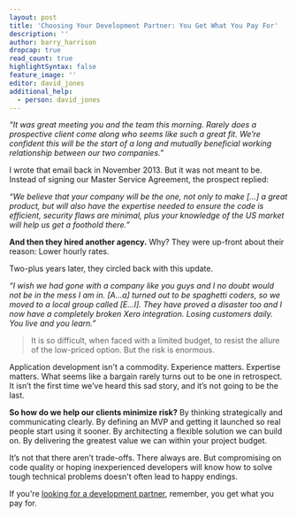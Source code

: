 ```yaml
---
layout: post
title: 'Choosing Your Development Partner: You Get What You Pay For'
description: ''
author: barry_harrison
dropcap: true
read_count: true
highlightSyntax: false
feature_image: ''
editor: david_jones
additional_help:
  - person: david_jones
---
```


*“It was great meeting you and the team this morning. Rarely does a prospective client come along who seems like such a great fit. We’re confident this will be the start of a long and mutually beneficial working relationship between our two companies.”*

I wrote that email back in November 2013. But it was not meant to be. Instead of signing our Master Service Agreement, the prospect replied:

*“We believe that your company will be the one, not only to make […] a great product, but will also have the expertise needed to ensure the code is efficient, security flaws are minimal, plus your knowledge of the US market will help us get a foothold there.”*

**And then they hired another agency.** Why? They were up-front about their reason: Lower hourly rates.

Two-plus years later, they circled back with this update.

*“I wish we had gone with a company like you guys and I no doubt would not be in the mess I am in. [A…a] turned out to be spaghetti coders, so we moved to a local group called [E…l]. They have proved a disaster too and I now have a completely broken Xero integration. Losing customers daily. You live and you learn.”*

> It is so difficult, when faced with a limited budget, to resist the allure of the low-priced option. But the risk is enormous.

Application development isn't a commodity. Experience matters. Expertise matters. What seems like a bargain rarely turns out to be one in retrospect. It isn’t the first time we’ve heard this sad story, and it’s not going to be the last.&nbsp;

**So how do we help our clients minimize risk?** By thinking strategically and communicating clearly. By defining an MVP and getting it launched so real people start using it sooner. By architecting a flexible solution we can build on. By delivering the greatest value we can within your project budget.

It’s not that there aren’t trade-offs. There always are. But compromising on code quality or hoping inexperienced developers will know how to solve tough technical problems doesn't often lead to happy endings.

If you're [looking for a development partner](/hire-us/), remember, you get what you pay for.

&nbsp;